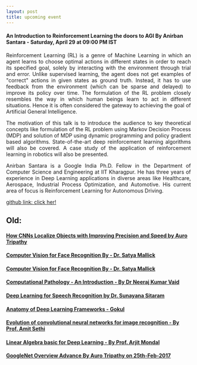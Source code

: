 ```yaml
---
layout: post
title: upcoming event
---
```


#### An Introduction to Reinforcement Learning the doors to AGI By Anirban Santara - Saturday, April 29 at 09:00 PM IST


<p style="text-align: justify;">Reinforcement Learning (RL) is a genre of Machine Learning in which an agent learns to choose optimal actions in different states in order to reach its specified goal, solely by interacting with the environment through trial and error. Unlike supervised learning, the agent does not get examples of "correct" actions in given states as ground truth. Instead, it has to use feedback from the environment (which can be sparse and delayed) to improve its policy over time. The formulation of the RL problem closely resembles the way in which human beings learn to act in different situations. Hence it is often considered the gateway to achieving the goal of Artificial General Intelligence.
</p>
<p style="text-align: justify;">The motivation of this talk is to introduce the audience to key theoretical concepts like formulation of the RL problem using Markov Decision Process (MDP) and solution of MDP using dynamic programming and policy gradient based algorithms. State-of-the-art deep reinforcement learning algorithms will also be covered. A case study of the application of reinforcement learning in robotics will also be presented.
</p>
</p>
<p style="text-align: justify;">Anirban Santara is a Google India Ph.D. Fellow in the Department of Computer Science and Engineering at IIT Kharagpur. He has three years of experience in Deep Learning applications in diverse areas like Healthcare, Aerospace, Industrial Process Optimization, and Automotive. His current area of focus is Reinforcement Learning for Autonomous Driving.
<p style="text-align: justify;"><a href="http://santara.github.io/">github link: click her!</a>
</p>

## Old:

#### [ How CNNs Localize Objects with Improving Precision and Speed by Auro Tripathy](http://idli.group/session/2017-04-22-how-cnn-works/)

#### [Computer Vision for Face Recognition By - Dr. Satya Mallick ](http://idli.group/session/2017-04-15-Language-understanding/)

#### [Computer Vision for Face Recognition By - Dr. Satya Mallick ](http://idli.group/session/2017-04-08-CVML/)

#### [Computational Pathology - An Introduction - By Dr Neeraj Kumar Vaid](http://idli.group/session/2017-04-01-Computational/)

#### [Deep Learning for Speech Recognition by Dr. Sunayana Sitaram]( http://idli.group/session/2017-03-25-dl-avr/ )

#### [Anatomy of Deep Learning Frameworks - Gokul](http://idli.group/session/2017-03-18-Anatomy-of-DL/)

#### [Evolution of convolutional neural networks for image recognition - By Prof. Amit Sethi](http://idli.group/session/2017-03-11-Evolution-of-NL/)

#### [Linear Algebra basic for Deep Learning - By Prof. Arjit Mondal](http://idli.group/session/2017-03-04-Overview-of-linear-algebra/)

#### [GoogleNet Overview Advance By Auro Tripathy on 25th-Feb-2017](https://indiadeeplearninginitiative-idli.github.io/session/2017-02-25-GoogleNet-Overview/)
